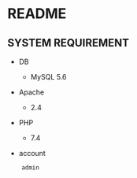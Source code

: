 # README

## SYSTEM REQUIREMENT

* DB
  - MySQL 5.6
* Apache 
    - 2.4
* PHP
  - 7.4

* account
```bash
    admin
```